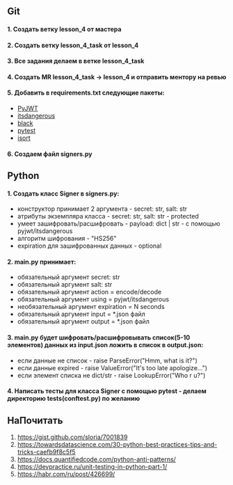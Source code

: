 ## Git
#### 1. Создать ветку lesson_4 от мастера
#### 2. Создать ветку lesson_4_task от lesson_4
#### 3. Все задания делаем в ветке lesson_4_task
#### 4. Создать MR lesson_4_task -> lesson_4 и отправить ментору на ревью
#### 5. Добавить в requirements.txt следующие пакеты:
+ [PyJWT](https://pypi.org/project/PyJWT/)
+ [itsdangerous](https://pypi.org/project/itsdangerous/)
+ [black](https://pypi.org/project/black/)
+ [pytest](https://pypi.org/project/pytest/)
+ [isort](https://pypi.org/project/isort/)
#### 6. Создаем файл signers.py

## Python
#### 1. Создать класс Signer в signers.py:
+ конструктор принимает 2 аргумента - secret: str, salt: str
+ атрибуты экземпляра класса - secret: str, salt: str - protected
+ умеет зашифровать/расшифровать - payload: dict | str - c помощью pyjwt/itsdangerous
+ алгоритм шифрования - "HS256"
+ expiration для зашифрованных данных - optional
#### 2. main.py принимает:
+ обязательный аргумент secret: str
+ обязательный аргумент salt: str
+ обязательный аргумент action = encode/decode
+ обязательный аргумент using = pyjwt/itsdangerous
+ необязательный аргумент expiration = N seconds 
+ обязательный аргумент input = *.json файл  
+ обязательный аргумент output = *.json файл  
#### 3. main.py будет шифровать/расшифровывать список(5-10 элементов) данных из input.json ложить в список в output.json:
+ если данные не список - raise ParseError("Hmm, what is it?")
+ если данные expired - raise ValueError("It's too late apologize...")
+ если элемент списка не dict/str - raise LookupError("Who r u?")
#### 4. Написать тесты для класса Signer с помощью pytest - делаем директорию tests(conftest.py) по желанию


## НаПочитать
1. https://gist.github.com/sloria/7001839
2. https://towardsdatascience.com/30-python-best-practices-tips-and-tricks-caefb9f8c5f5
3. https://docs.quantifiedcode.com/python-anti-patterns/
4. https://devpractice.ru/unit-testing-in-python-part-1/   
5. https://habr.com/ru/post/426699/
